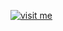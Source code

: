 [![visit me](https://hotio.dev/img/visit-me.png "Visit https://hotio.dev/containers/doplarr or click me!")](https://hotio.dev/containers/doplarr)
